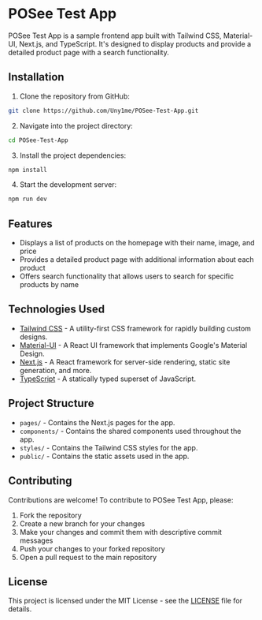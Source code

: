 # POSee Test App

POSee Test App is a sample frontend app built with Tailwind CSS, Material-UI, Next.js, and TypeScript. It's designed to display products and provide a detailed product page with a search functionality.

## Installation

1. Clone the repository from GitHub:

```bash
git clone https://github.com/Uny1me/POSee-Test-App.git
```

2. Navigate into the project directory:

```bash
cd POSee-Test-App
```

3. Install the project dependencies:

```bash
npm install
```

4. Start the development server:

```bash
npm run dev
```

## Features

- Displays a list of products on the homepage with their name, image, and price
- Provides a detailed product page with additional information about each product
- Offers search functionality that allows users to search for specific products by name

## Technologies Used

- [Tailwind CSS](https://tailwindcss.com/) - A utility-first CSS framework for rapidly building custom designs.
- [Material-UI](https://material-ui.com/) - A React UI framework that implements Google's Material Design.
- [Next.js](https://nextjs.org/) - A React framework for server-side rendering, static site generation, and more.
- [TypeScript](https://www.typescriptlang.org/) - A statically typed superset of JavaScript.

## Project Structure

- `pages/` - Contains the Next.js pages for the app.
- `components/` - Contains the shared components used throughout the app.
- `styles/` - Contains the Tailwind CSS styles for the app.
- `public/` - Contains the static assets used in the app.

## Contributing

Contributions are welcome! To contribute to POSee Test App, please:

1. Fork the repository
2. Create a new branch for your changes
3. Make your changes and commit them with descriptive commit messages
4. Push your changes to your forked repository
5. Open a pull request to the main repository

## License

This project is licensed under the MIT License - see the [LICENSE](LICENSE) file for details.
